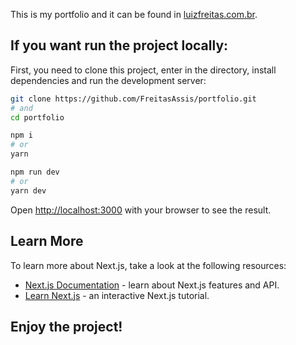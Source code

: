 This is my portfolio and it can be found in [luizfreitas.com.br](luizfreitas.com.br).

## If you want run the project locally:

First, you need to clone this project, enter in the directory, install dependencies and run the development server:

```bash
git clone https://github.com/FreitasAssis/portfolio.git
# and
cd portfolio
```

```bash
npm i
# or
yarn
```

```bash
npm run dev
# or
yarn dev
```

Open [http://localhost:3000](http://localhost:3000) with your browser to see the result.

## Learn More

To learn more about Next.js, take a look at the following resources:

- [Next.js Documentation](https://nextjs.org/docs) - learn about Next.js features and API.
- [Learn Next.js](https://nextjs.org/learn) - an interactive Next.js tutorial.

## Enjoy the project!
